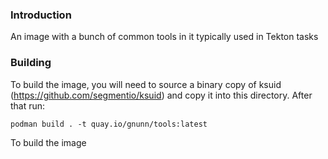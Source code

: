 ### Introduction

An image with a bunch of common tools in it typically used in Tekton tasks

### Building

To build the image, you will need to source a binary copy of ksuid (https://github.com/segmentio/ksuid) and copy it into this directory. After that run:

```
podman build . -t quay.io/gnunn/tools:latest
```

To build the image

